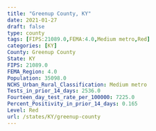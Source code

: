 ```yaml
---
title: "Greenup County, KY"
date: 2021-01-27
draft: false
type: county
tags: [FIPS:21089.0,FEMA:4.0,Medium metro,Red]
categories: [KY]
County: Greenup County
State: KY
FIPS: 21089.0
FEMA_Region: 4.0
Population: 35098.0
NCHS_Urban_Rural_Classification: Medium metro
Tests_in_prior_14_days: 2536.0
Fourteen_day_test_rate_per_100000: 7225.0
Percent_Positivity_in_prior_14_days: 0.165
Level: Red
url: /states/KY/greenup-county
---
```



